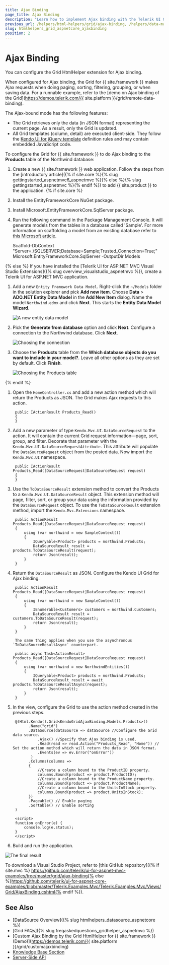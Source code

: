 ```yaml
---
title: Ajax Binding
page_title: Ajax Binding
description: "Learn how to implement Ajax binding with the Telerik UI Grid HtmlHelper for {{ site.framework }}."
previous_url: /helpers/html-helpers/grid/ajax-binding, /helpers/data-management/grid/binding/ajax-binding
slug: htmlhelpers_grid_aspnetcore_ajaxbinding
position: 2
---
```


# Ajax Binding

You can configure the Grid HtmlHelper extension for Ajax binding.

When configured for Ajax binding, the Grid for {{ site.framework }} makes Ajax requests when doing paging, sorting, filtering, grouping, or when saving data. For a runnable example, refer to the [demo on Ajax binding of the Grid](https://demos.telerik.com/{{ site.platform }}/grid/remote-data-binding).  

The Ajax-bound mode has the following features:
- The Grid retrieves only the data (in JSON format) representing the current page. As a result, only the Grid is updated.
- All Grid templates (column, detail) are executed client-side. They follow the [Kendo UI for jQuery template](https://docs.telerik.com/kendo-ui/framework/templates/overview) definition rules and may contain embedded JavaScript code.

To configure the Grid for {{ site.framework }} to do Ajax binding to the **Products** table of the Northwind database:

1. Create a new {{ site.framework }} web application. Follow the steps from the [introductory article]({% if site.core %}{% slug gettingstarted_aspnetmvc6_aspnetmvc %}{% else %}{% slug gettingstarted_aspnetmvc %}{% endif %}) to add {{ site.product }} to the application. 
{% if site.core %}
1. Install the EntityFrameworkCore NuGet package.
1. Install Microsoft.EntityFrameworkCore.SqlServer package.
1. Run the following command in the Package Management Console. It will generate models from the tables in a database called 'Sample'. For more information on scaffolding a model from an existing database refer to [this Microsoft article](https://docs.microsoft.com/en-us/ef/core/get-started/aspnetcore/existing-db#reverse-engineer-your-model).

    Scaffold-DbContext "Server=.\SQLSERVER;Database=Sample;Trusted_Connection=True;" Microsoft.EntityFrameworkCore.SqlServer -OutputDir Models
    
{% else %}
 If you have installed the [Telerik UI for ASP.NET MVC Visual Studio Extensions]({% slug overview_visualstudio_aspnetmvc %}), create a Telerik UI for ASP.NET MVC application. 

 1. Add a new `Entity Framework Data Model`. Right-click the `~/Models` folder in the solution explorer and pick **Add new item**. Choose **Data** > **ADO.NET Entity Data Model** in the **Add New Item** dialog. Name the model `Northwind.edmx` and click **Next**. This starts the **Entity Data Model Wizard**.

    ![A new entity data model](../images/grid-entity-data-model.png)

1.  Pick the **Generate from database** option and click **Next**. Configure a connection to the Northwind database. Click **Next**.

    ![Choosing the connection](../images/grid-entity-data-model.png)

1. Choose the **Products** table from the **Which database objects do you want to include in your model?**. Leave all other options as they are set by default. Click **Finish**.

    ![Choosing the Products table](../images/grid-database-objects.png)

{% endif %}

1. Open the `HomeController.cs` and add a new action method which will return the Products as JSON. The Grid makes Ajax requests to this action.

        public IActionResult Products_Read()
        {
        }

1. Add a new parameter of type `Kendo.Mvc.UI.DataSourceRequest` to the action. It will contain the current Grid request information&mdash;page, sort, group, and filter. Decorate that parameter with the `Kendo.Mvc.UI.DataSourceRequestAttribute`. This attribute will populate the `DataSourceRequest` object from the posted data. Now import the `Kendo.Mvc.UI` namespace.

        public IActionResult Products_Read([DataSourceRequest]DataSourceRequest request)
        {
        }

1. Use the `ToDataSourceResult` extension method to convert the Products to a `Kendo.Mvc.UI.DataSourceResult` object. This extension method will page, filter, sort, or group your data using the information provided by the `DataSourceRequest` object. To use the `ToDataSourceResult` extension method, import the `Kendo.Mvc.Extensions` namespace.

        public ActionResult Products_Read([DataSourceRequest]DataSourceRequest request)
        {
            using (var northwind = new SampleContext())
            {
                IQueryable<Product> products = northwind.Products;
                DataSourceResult result = products.ToDataSourceResult(request);
                return Json(result);
            }
        }

1. Return the `DataSourceResult` as JSON. Configure the Kendo UI Grid for Ajax binding.

        public ActionResult Products_Read([DataSourceRequest]DataSourceRequest request)
        {
            using (var northwind = new SampleContext())
            {
                IEnumerable<Customers> customers = northwind.Customers;
                DataSourceResult result = customers.ToDataSourceResult(request);
                return Json(result);
            }
        }

        The same thing applies when you use the asynchronous `ToDataSourceResultAsync` counterpart.

        public async Task<ActionResult> Products_Read([DataSourceRequest]DataSourceRequest request)
        {
            using (var northwind = new NorthwindEntities())
            {
                IQueryable<Product> products = northwind.Products;
                DataSourceResult result = await products.ToDataSourceResultAsync(request);
                return Json(result);
            }
        }

1. In the view, configure the Grid to use the action method created in the previous steps.

        @(Html.Kendo().Grid<KendoGridAjaxBinding.Models.Products>()
              .Name("grid")
              .DataSource(dataSource => dataSource //Configure the Grid data source.
                  .Ajax() //Specify that Ajax binding is used.
                  .Read(read => read.Action("Products_Read", "Home")) // Set the action method which will return the data in JSON format.
                  .Events(ev => ev.Error("onError"))
               )
              .Columns(columns =>
              {
                  //Create a column bound to the ProductID property.
                  columns.Bound(product => product.ProductID);
                  //Create a column bound to the ProductName property.
                  columns.Bound(product => product.ProductName);
                  //Create a column bound to the UnitsInStock property.
                  columns.Bound(product => product.UnitsInStock);
              })
              .Pageable() // Enable paging
              .Sortable() // Enable sorting
        )

        <script>
        function onError(e) {
            console.log(e.status);
        }
        </script>

1. Build and run the application.

![The final result](../images/grid-bound-grid.png)

To download a Visual Studio Project, refer to [this GitHub repository]({% if site.mvc %} https://github.com/telerik/ui-for-aspnet-mvc-examples/tree/master/grid/ajax-binding{% else %}https://github.com/telerik/ui-for-aspnet-core-examples/blob/master/Telerik.Examples.Mvc/Telerik.Examples.Mvc/Views/Grid/AjaxBinding.cshtml{% endif %}).


## See Also

* [DataSource Overview]({% slug htmlhelpers_datasource_aspnetcore %})
* [Grid FAQs]({% slug freqaskedquestions_gridhelper_aspnetmvc %})
* [Custom Ajax Binding by the Grid HtmlHelper for {{ site.framework }} (Demo)](https://demos.telerik.com/{{ site.platform }}/grid/customajaxbinding)
* [Knowledge Base Section](/knowledge-base)
* [Server-Side API](/api/grid)
